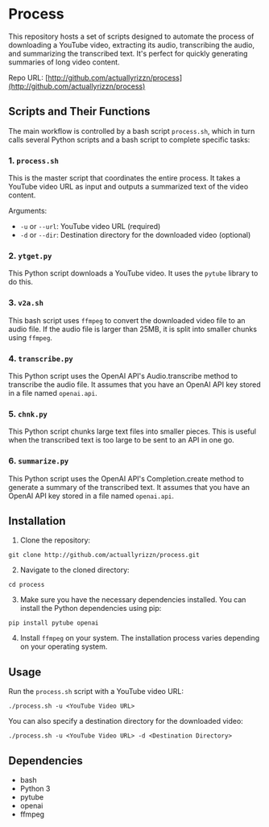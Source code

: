 # Process

This repository hosts a set of scripts designed to automate the process of downloading a YouTube video, extracting its audio, transcribing the audio, and summarizing the transcribed text. It's perfect for quickly generating summaries of long video content.

Repo URL: [http://github.com/actuallyrizzn/process](http://github.com/actuallyrizzn/process)

## Scripts and Their Functions

The main workflow is controlled by a bash script `process.sh`, which in turn calls several Python scripts and a bash script to complete specific tasks:

### 1. `process.sh`
This is the master script that coordinates the entire process. It takes a YouTube video URL as input and outputs a summarized text of the video content.

Arguments:
- `-u` or `--url`: YouTube video URL (required)
- `-d` or `--dir`: Destination directory for the downloaded video (optional)

### 2. `ytget.py`
This Python script downloads a YouTube video. It uses the `pytube` library to do this.

### 3. `v2a.sh`
This bash script uses `ffmpeg` to convert the downloaded video file to an audio file. If the audio file is larger than 25MB, it is split into smaller chunks using `ffmpeg`.

### 4. `transcribe.py`
This Python script uses the OpenAI API's Audio.transcribe method to transcribe the audio file. It assumes that you have an OpenAI API key stored in a file named `openai.api`.

### 5. `chnk.py`
This Python script chunks large text files into smaller pieces. This is useful when the transcribed text is too large to be sent to an API in one go.

### 6. `summarize.py`
This Python script uses the OpenAI API's Completion.create method to generate a summary of the transcribed text. It assumes that you have an OpenAI API key stored in a file named `openai.api`.

## Installation

1. Clone the repository:
```
git clone http://github.com/actuallyrizzn/process.git
```
2. Navigate to the cloned directory:
```
cd process
```
3. Make sure you have the necessary dependencies installed. You can install the Python dependencies using pip:
```
pip install pytube openai
```
4. Install `ffmpeg` on your system. The installation process varies depending on your operating system.

## Usage

Run the `process.sh` script with a YouTube video URL:

```
./process.sh -u <YouTube Video URL>
```

You can also specify a destination directory for the downloaded video:

```
./process.sh -u <YouTube Video URL> -d <Destination Directory>
```

## Dependencies

- bash
- Python 3
- pytube
- openai
- ffmpeg
